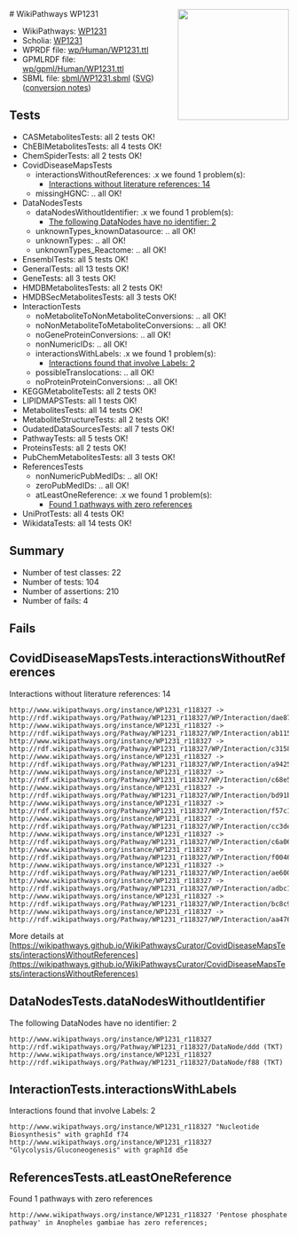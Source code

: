 <img style="float: right; width: 200px" src="../logo.png" />
# WikiPathways WP1231

* WikiPathways: [WP1231](https://identifiers.org/wikipathways:WP1231)
* Scholia: [WP1231](https://scholia.toolforge.org/wikipathways/WP1231)
* WPRDF file: [wp/Human/WP1231.ttl](../wp/Human/WP1231.ttl)
* GPMLRDF file: [wp/gpml/Human/WP1231.ttl](../wp/gpml/Human/WP1231.ttl)
* SBML file: [sbml/WP1231.sbml](../sbml/WP1231.sbml) ([SVG](../sbml/WP1231.svg)) ([conversion notes](../sbml/WP1231.txt))

## Tests
* CASMetabolitesTests: all 2 tests OK!
* ChEBIMetabolitesTests: all 4 tests OK!
* ChemSpiderTests: all 2 tests OK!
* CovidDiseaseMapsTests
    * interactionsWithoutReferences: .x we found 1 problem(s):
        * [Interactions without literature references: 14](#9701cce5)
    * missingHGNC: .. all OK!
* DataNodesTests
    * dataNodesWithoutIdentifier: .x we found 1 problem(s):
        * [The following DataNodes have no identifier: 2](#d2d32fa1)
    * unknownTypes_knownDatasource: .. all OK!
    * unknownTypes: .. all OK!
    * unknownTypes_Reactome: .. all OK!
* EnsemblTests: all 5 tests OK!
* GeneralTests: all 13 tests OK!
* GeneTests: all 3 tests OK!
* HMDBMetabolitesTests: all 2 tests OK!
* HMDBSecMetabolitesTests: all 3 tests OK!
* InteractionTests
    * noMetaboliteToNonMetaboliteConversions: .. all OK!
    * noNonMetaboliteToMetaboliteConversions: .. all OK!
    * noGeneProteinConversions: .. all OK!
    * nonNumericIDs: .. all OK!
    * interactionsWithLabels: .x we found 1 problem(s):
        * [Interactions found that involve Labels: 2](#630d2679)
    * possibleTranslocations: .. all OK!
    * noProteinProteinConversions: .. all OK!
* KEGGMetaboliteTests: all 2 tests OK!
* LIPIDMAPSTests: all 1 tests OK!
* MetabolitesTests: all 14 tests OK!
* MetaboliteStructureTests: all 2 tests OK!
* OudatedDataSourcesTests: all 7 tests OK!
* PathwayTests: all 5 tests OK!
* ProteinsTests: all 2 tests OK!
* PubChemMetabolitesTests: all 3 tests OK!
* ReferencesTests
    * nonNumericPubMedIDs: .. all OK!
    * zeroPubMedIDs: .. all OK!
    * atLeastOneReference: .x we found 1 problem(s):
        * [Found 1 pathways with zero references](#35eb778e)
* UniProtTests: all 4 tests OK!
* WikidataTests: all 14 tests OK!


## Summary

* Number of test classes: 22
* Number of tests: 104
* Number of assertions: 210
* Number of fails: 4

## Fails

<a name="9701cce5" />

## CovidDiseaseMapsTests.interactionsWithoutReferences

Interactions without literature references: 14
```
http://www.wikipathways.org/instance/WP1231_r118327 -> http://rdf.wikipathways.org/Pathway/WP1231_r118327/WP/Interaction/dae87
http://www.wikipathways.org/instance/WP1231_r118327 -> http://rdf.wikipathways.org/Pathway/WP1231_r118327/WP/Interaction/ab115
http://www.wikipathways.org/instance/WP1231_r118327 -> http://rdf.wikipathways.org/Pathway/WP1231_r118327/WP/Interaction/c3158
http://www.wikipathways.org/instance/WP1231_r118327 -> http://rdf.wikipathways.org/Pathway/WP1231_r118327/WP/Interaction/a9425
http://www.wikipathways.org/instance/WP1231_r118327 -> http://rdf.wikipathways.org/Pathway/WP1231_r118327/WP/Interaction/c68e5
http://www.wikipathways.org/instance/WP1231_r118327 -> http://rdf.wikipathways.org/Pathway/WP1231_r118327/WP/Interaction/bd91b
http://www.wikipathways.org/instance/WP1231_r118327 -> http://rdf.wikipathways.org/Pathway/WP1231_r118327/WP/Interaction/f57c1
http://www.wikipathways.org/instance/WP1231_r118327 -> http://rdf.wikipathways.org/Pathway/WP1231_r118327/WP/Interaction/cc3de
http://www.wikipathways.org/instance/WP1231_r118327 -> http://rdf.wikipathways.org/Pathway/WP1231_r118327/WP/Interaction/c6a06
http://www.wikipathways.org/instance/WP1231_r118327 -> http://rdf.wikipathways.org/Pathway/WP1231_r118327/WP/Interaction/f0046
http://www.wikipathways.org/instance/WP1231_r118327 -> http://rdf.wikipathways.org/Pathway/WP1231_r118327/WP/Interaction/ae600
http://www.wikipathways.org/instance/WP1231_r118327 -> http://rdf.wikipathways.org/Pathway/WP1231_r118327/WP/Interaction/adbc1
http://www.wikipathways.org/instance/WP1231_r118327 -> http://rdf.wikipathways.org/Pathway/WP1231_r118327/WP/Interaction/bc8c9
http://www.wikipathways.org/instance/WP1231_r118327 -> http://rdf.wikipathways.org/Pathway/WP1231_r118327/WP/Interaction/aa476
```

More details at [https://wikipathways.github.io/WikiPathwaysCurator/CovidDiseaseMapsTests/interactionsWithoutReferences](https://wikipathways.github.io/WikiPathwaysCurator/CovidDiseaseMapsTests/interactionsWithoutReferences)

<a name="d2d32fa1" />

## DataNodesTests.dataNodesWithoutIdentifier

The following DataNodes have no identifier: 2
```
http://www.wikipathways.org/instance/WP1231_r118327 http://rdf.wikipathways.org/Pathway/WP1231_r118327/DataNode/ddd (TKT)
http://www.wikipathways.org/instance/WP1231_r118327 http://rdf.wikipathways.org/Pathway/WP1231_r118327/DataNode/f88 (TKT)
```

<a name="630d2679" />

## InteractionTests.interactionsWithLabels

Interactions found that involve Labels: 2
```
http://www.wikipathways.org/instance/WP1231_r118327 "Nucleotide
Biosynthesis" with graphId f74
http://www.wikipathways.org/instance/WP1231_r118327 "Glycolysis/Gluconeogenesis" with graphId d5e
```

<a name="35eb778e" />

## ReferencesTests.atLeastOneReference

Found 1 pathways with zero references
```
http://www.wikipathways.org/instance/WP1231_r118327 'Pentose phosphate pathway' in Anopheles gambiae has zero references; 
```

